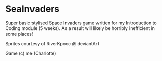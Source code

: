 # SeaInvaders

Super basic stylised Space Invaders game written for my Introduction to Coding module (5 weeks).
As a result will likely be horribly inefficient in some places! 

Sprites courtesy of RiverKpocc @ deviantArt

Game (c) me (Charlotte)
